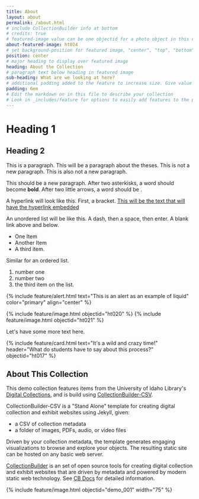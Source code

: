 ```yaml
---
title: About
layout: about
permalink: /about.html
# include CollectionBuilder info at bottom
# credits: true
# featured-image value can be one objectid for a photo object in this collection, a relative path to an image in this project, or a full url to any image. If left blank, no featured image will appear at top of About page.
about-featured-image: ht024
# set background-position for featured image, "center", "top", "bottom"
position: center
# major heading to display over featured image
heading: About the Collection
# paragraph text below heading in featured image
sub-heading: What are we looking at here?
# additional padding added to the feature to increase size. Give value in em or px, e.g. "5em".
padding: 6em
# Edit the markdown on in this file to describe your collection
# Look in _includes/feature for options to easily add features to the page
---
```


# Heading 1
## Heading 2

This is a paragraph. This will be a paragraph about the theses. 
This is not a new paragraph.
This is also not a new paragraph.

This should be a new paragraph. After two asterkisks, a word should become **bold**. After two little arrows, a word should be <italicized>.

A hyperlink will look like this. First, a bracket. [This will be the text that will have the hyperlink embedded](https://www.loc.gov/)

An unordered list will be like this. A dash, then a space, then enter. A blank link above and below.

- One Item
- Another Item
- A third item. 

Similar for an ordered list. 

1. number one
2. number two
3. the third item on the list.

{% include feature/alert.html text="This is an alert as an example of liquid" color="primary" align="center" %}

{% include feature/image.html objectid="ht020" %}
{% include feature/image.html objectid="ht021" %}

Let's have some more text here.

{% include feature/card.html text="It's a wild and crazy time!" header="What do students have to say about this process?" objectid="ht017" %}

## About This Collection

This demo collection features items from the University of Idaho Library's [Digital Collections](https://www.lib.uidaho.edu/digital/), and is build using [CollectionBuilder-CSV](https://github.com/CollectionBuilder/collectionbuilder-csv).

CollectionBuilder-CSV is a "Stand Alone" template for creating digital collection and exhibit websites using Jekyll, given:

- a CSV of collection metadata
- a folder of images, PDFs, audio, or video files

Driven by your collection metadata, the template generates engaging visualizations to browse and explore your objects.
The resulting static site can be hosted on any basic web server.

[CollectionBuilder](https://github.com/CollectionBuilder/) is an set of open source tools for creating digital collection and exhibit websites that are driven by metadata and powered by modern static web technology.
See [CB Docs](https://collectionbuilder.github.io/cb-docs/) for detailed information.

{% include feature/image.html objectid="demo_001" width="75" %} 


